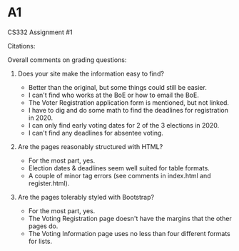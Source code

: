# A1
CS332 Assignment #1

Citations:

Overall comments on grading questions:

1) Does your site make the information easy to find?
    - Better than the original, but some things could still be easier.
    - I can't find who works at the BoE or how to email the BoE.
    - The Voter Registration application form is mentioned, but not linked.
    - I have to dig and do some math to find the deadlines for registration in 2020.
    - I can only find early voting dates for 2 of the 3 elections in 2020.
    - I can't find any deadlines for absentee voting.

2) Are the pages reasonably structured with HTML?
    - For the most part, yes.
    - Election dates & deadlines seem well suited for table formats.
    - A couple of minor tag errors (see comments in index.html and register.html).

3) Are the pages tolerably styled with Bootstrap?
    - For the most part, yes.
    - The Voting Registration page doesn't have the margins that the other pages do.
    - The Voting Information page uses no less than four different formats for lists.
